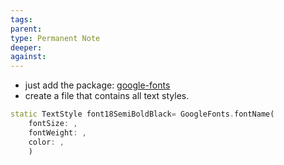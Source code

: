 ```yaml
---
tags: 
parent: 
type: Permanent Note
deeper: 
against:
---
```

- just add the package: [google-fonts](https://pub.dev/packages/google_fonts)
- create a file that contains all text styles.
```dart
static TextStyle font18SemiBoldBlack= GoogleFonts.fontName(
	fontSize: , 
	fontWeight: ,
	color: ,
	)
```